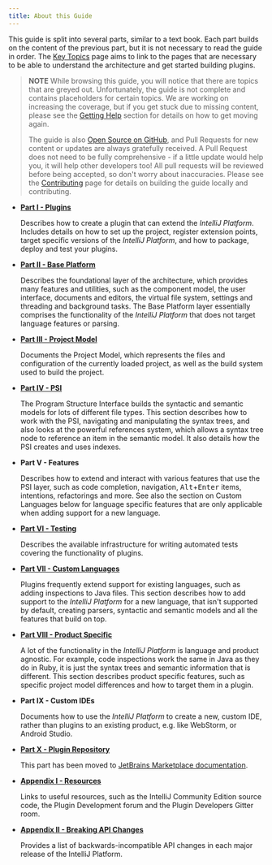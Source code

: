 ```yaml
---
title: About this Guide
---
```


This guide is split into several parts, similar to a text book. Each part builds on the content of the previous part, but it is not necessary to read the guide in order. The [Key Topics](key_topics.md) page aims to link to the pages that are necessary to be able to understand the architecture and get started building plugins.

> **NOTE** While browsing this guide, you will notice that there are topics that are greyed out. Unfortunately, the guide is not complete and contains placeholders for certain topics. We are working on increasing the coverage, but if you get stuck due to missing content, please see the [Getting Help](getting_help.md) section for details on how to get moving again.
>
> The guide is also [Open Source on GitHub](https://github.com/JetBrains/intellij-sdk-docs), and Pull Requests for new content or updates are always gratefully received. A Pull Request does not need to be fully comprehensive - if a little update would help you, it will help other developers too! All pull requests will be reviewed before being accepted, so don't worry about inaccuracies. Please see the [Contributing](/CONTRIBUTING.md) page for details on building the guide locally and contributing.

* [**Part I - Plugins**](/basics.md)

    Describes how to create a plugin that can extend the _IntelliJ Platform_. Includes details on how to set up the project, register extension points, target specific versions of the _IntelliJ Platform_, and how to package, deploy and test your plugins.

* [**Part II - Base Platform**](/platform/fundamentals.md)

    Describes the foundational layer of the architecture, which provides many features and utilities, such as the component model, the user interface, documents and editors, the virtual file system, settings and threading and background tasks. The Base Platform layer essentially comprises the functionality of the _IntelliJ Platform_ that does not target language features or parsing.

* [**Part III - Project Model**](/basics/project_structure.md)

    Documents the Project Model, which represents the files and configuration of the currently loaded project, as well as the build system used to build the project.

* [**Part IV - PSI**](/basics/architectural_overview/psi.md)

    The Program Structure Interface builds the syntactic and semantic models for lots of different file types. This section describes how to work with the PSI, navigating and manipulating the syntax trees, and also looks at the powerful references system, which allows a syntax tree node to reference an item in the semantic model. It also details how the PSI creates and uses indexes.

* **Part V - Features**

    Describes how to extend and interact with various features that use the PSI layer, such as code completion, navigation, <kbd>Alt</kbd>+<kbd>Enter</kbd> items, intentions, refactorings and more. See also the section on Custom Languages below for language specific features that are only applicable when adding support for a new language.

* [**Part VI - Testing**](/basics/testing_plugins.md)

    Describes the available infrastructure for writing automated tests covering the functionality of plugins.

* [**Part VII - Custom Languages**](/reference_guide/custom_language_support.md)

    Plugins frequently extend support for existing languages, such as adding inspections to Java files. This section describes how to add support to the _IntelliJ Platform_ for a new language, that isn't supported by default, creating parsers, syntactic and semantic models and all the features that build on top.

* [**Part VIII - Product Specific**](/products/idea.md)

    A lot of the functionality in the _IntelliJ Platform_ is language and product agnostic. For example, code inspections work the same in Java as they do in Ruby, it is just the syntax trees and semantic information that is different. This section describes product specific features, such as specific project model differences and how to target them in a plugin.

* **Part IX - Custom IDEs**

    Documents how to use the _IntelliJ Platform_ to create a new, custom IDE, rather than plugins to an existing product, e.g. like WebStorm, or Android Studio.

* [**Part X - Plugin Repository**](/plugin_repository/index.md)

    This part has been moved to [JetBrains Marketplace documentation](https://plugins.jetbrains.com/docs/marketplace/about-marketplace.html).

* [**Appendix I - Resources**](/appendix/resources/useful_links.md)

    Links to useful resources, such as the IntelliJ Community Edition source code, the Plugin Development forum and the Plugin Developers Gitter room.

* [**Appendix II - Breaking API Changes**](/reference_guide/api_changes_list.md)

   Provides a list of backwards-incompatible API changes in each major release of the IntelliJ Platform.
